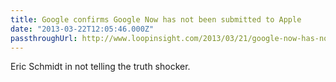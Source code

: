 ```yaml
---
title: Google confirms Google Now has not been submitted to Apple
date: "2013-03-22T12:05:46.000Z"
passthroughUrl: http://www.loopinsight.com/2013/03/21/google-now-has-not-been-submitted-to-apple/
---
```


Eric Schmidt in not telling the truth shocker.